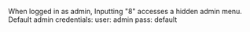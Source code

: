 When logged in as admin, Inputting "8" accesses a hidden admin menu.
Default admin credentials:
	user: admin
	pass: default